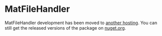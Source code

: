 # MatFileHandler

MatFileHandler development has been moved to
[another hosting](https://git.mahalex.net/mahalex/MatFileHandler).
You can still get the released versions of the package on
[nuget.org](https://www.nuget.org/packages/MatFileHandler/).
